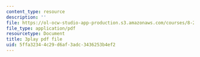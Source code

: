 ```yaml
---
content_type: resource
description: ''
file: https://ol-ocw-studio-app-production.s3.amazonaws.com/courses/8-20-introduction-to-special-relativity-january-iap-2021/5ffa32344c29d6af3adc3436253b4ef2_aQAhRAn6ewc.pdf
file_type: application/pdf
resourcetype: Document
title: 3play pdf file
uid: 5ffa3234-4c29-d6af-3adc-3436253b4ef2
---
```

